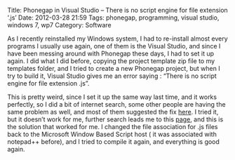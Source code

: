 Title: Phonegap in Visual Studio – There is no script engine for file extension ‘.js’
Date: 2012-03-28 21:59
Tags: phonegap, programming, visual studio, windows 7, wp7
Category: Software

As I recently reinstalled my Windows system, I had to re-install almost
every programs I usually use again, one of them is the Visual Studio, and
since I have been messing around with Phonegap these days, I had to set
it up again. I did what I did before, copying the project template zip
file to my templates folder, and I tried to create a new Phonegap
project, but when I try to build it, Visual Studio gives me an error
saying : “There is no script engine for file extension .js”.

This is pretty weird, since I set it up the same way last time, and it
works perfectly, so I did a bit of internet search, some other people
are having the same problem as well, and most of them suggested the fix
[here][link1]. I tried it, but it doesn’t work for me, further search leads me
to this [page][link2], and this is the solution that worked for me. I changed
the file association for .js files back to the Microsoft Window Based
Script host ( it was associated with notepad++ before), and I tried to
compile it again, and everything is good again.


[link1]: http://www.winhelponline.com/articles/230/1/Error-There-is-no-script-engine-for-file-extension-when-running-js-files.html
[link2]: https://answers.microsoft.com/en-us/windows/forum/windows_7-system/fix-there-is-no-script-engine-for-file-extension/95d58867-3f31-45e3-aeaf-32ecea4d33c1
